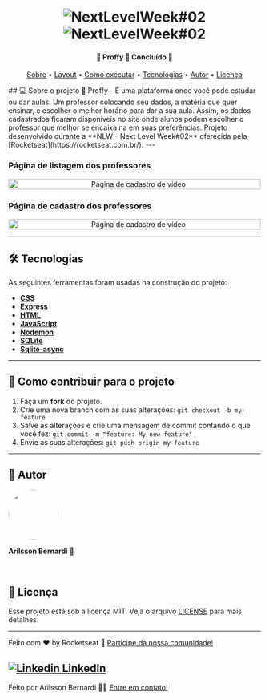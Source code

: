 </p>

<h1 align="center">
    <img alt="NextLevelWeek#02" title="#NextLevelWeek#02" src="https://github.com/grioos/proffy-discovery/blob/master/.github/screenshots/logo.png?raw=true" />
    <img alt="NextLevelWeek#02" title="#NextLevelWeek#02" src="https://github.com/grioos/proffy-discovery/raw/master/.github/screenshots/banner.png" />
</h1>

<h4 align="center"> 
	🚧  Proffy 🏫 Concluído 🚧
</h4>
<p align="center">
	<a href="#-sobre-o-projeto">Sobre</a> •
	<a href="#-layout">Layout</a> • 
 	<a href="#-como-executar-o-projeto">Como executar</a> • 
  <a href="#-tecnologias">Tecnologias</a> • 
 	<a href="#-autor">Autor</a> • 
 	<a href="#user-content--licença">Licença</a>
</p>
## 💻 Sobre o projeto
🏫 Proffy - É uma plataforma onde você pode estudar ou dar aulas. Um professor colocando seu dados, a matéria que quer ensinar, e escolher o melhor horário para dar a sua aula. Assim, os dados cadastrados ficaram disponíveis no site onde alunos podem escolher o professor que melhor se encaixa na em suas preferências.
Projeto desenvolvido durante a **NLW - Next Level Week#02** oferecida pela [Rocketseat](https://rocketseat.com.br/).
---

###  Página de listagem dos professores

<p align="center" style="display: flex; align-items: flex-start; justify-content: center;">
  	<img alt="Página de cadastro de vídeo" src="https://github.com/grioos/proffy-discovery/raw/master/.github/screenshots/study.png" width="100%">
  	
</p>

###  Página de cadastro dos professores

<p align="center" style="display: flex; align-items: flex-start; justify-content: center;">
  	<img alt="Página de cadastro de vídeo" src="https://github.com/grioos/proffy-discovery/raw/master/.github/screenshots/give-classes.png" width="100%">
  	
</p>

---
## 🛠 Tecnologias
As seguintes ferramentas foram usadas na construção do projeto:
- **[CSS](https://developer.mozilla.org/pt-BR/docs/Web/CSS)**
- **[Express](https://expressjs.com/)**
- **[HTML](https://developer.mozilla.org/pt-BR/docs/Web/HTML)**
- **[JavaScript](https://www.javascript.com)**
- **[Nodemon](https://github.com/remy/nodemon)**
- **[SQLite](https://www.sqlite.org/index.html)**
- **[Sqlite-async](https://www.npmjs.com/package/sqlite-async)**
---
## 💪 Como contribuir para o projeto
1. Faça um **fork** do projeto.
2. Crie uma nova branch com as suas alterações: `git checkout -b my-feature`
3. Salve as alterações e crie uma mensagem de commit contando o que você fez: `git commit -m "feature: My new feature"`
4. Envie as suas alterações: `git push origin my-feature`
---
## 🦸 Autor
 <img style="border-radius: 50%;" src="https://avatars2.githubusercontent.com/u/71611542?s=460&u=02be2ba9004063163d61358ccdab70a91ce1d09d&v=4" width="100px;" alt=""/>
 <br />
 <p><b>Arilsson Bernardi</b> 🚀</p> 
 <br />
 
 ## :memo: Licença

Esse projeto está sob a licença MIT. Veja o arquivo [LICENSE](LICENSE.md) para mais detalhes.

---

Feito com ♥ by Rocketseat :wave: [Participe da nossa comunidade!](https://discordapp.com/invite/gCRAFhc)
 
[![Linkedin](https://i.stack.imgur.com/gVE0j.png) LinkedIn](https://www.linkedin.com/in/arilsson-bernardi-682104133/) 
---
Feito por Arilsson Bernardi 👋🏻 [Entre em contato!](https://www.linkedin.com/in/arilsson-bernardi-682104133/)
